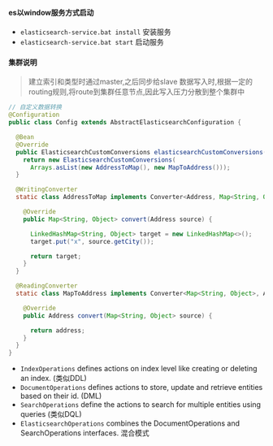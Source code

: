 #### es以window服务方式启动
* `elasticsearch-service.bat install` 安装服务
* `elasticsearch-service.bat start` 启动服务

#### 集群说明
> 建立索引和类型时通过master,之后同步给slave
> 数据写入时,根据一定的routing规则,将route到集群任意节点,因此写入压力分散到整个集群中

```java
// 自定义数据转换
@Configuration
public class Config extends AbstractElasticsearchConfiguration {

  @Bean
  @Override
  public ElasticsearchCustomConversions elasticsearchCustomConversions() {
    return new ElasticsearchCustomConversions(
      Arrays.asList(new AddressToMap(), new MapToAddress()));       
  }

  @WritingConverter                                                 
  static class AddressToMap implements Converter<Address, Map<String, Object>> {

    @Override
    public Map<String, Object> convert(Address source) {

      LinkedHashMap<String, Object> target = new LinkedHashMap<>();
      target.put("x", source.getCity());

      return target;
    }
  }

  @ReadingConverter                                                 
  static class MapToAddress implements Converter<Map<String, Object>, Address> {

    @Override
    public Address convert(Map<String, Object> source) {

      return address;
    }
  }
}

```

* `IndexOperations` defines actions on index level like creating or deleting an index. (类似DDL)
* `DocumentOperations` defines actions to store, update and retrieve entities based on their id. (DML)
* `SearchOperations` define the actions to search for multiple entities using queries (类似DQL)
* `ElasticsearchOperations` combines the DocumentOperations and SearchOperations interfaces. 混合模式